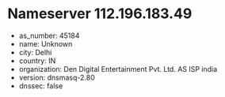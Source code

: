 # Nameserver 112.196.183.49

* as_number: 45184
* name: Unknown
* city: Delhi
* country: IN
* organization: Den Digital Entertainment Pvt. Ltd. AS ISP india
* version: dnsmasq-2.80
* dnssec: false
